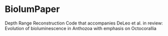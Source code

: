 # BiolumPaper

Depth Range Reconstruction Code that accompanies DeLeo et al. in review: Evolution of bioluminescence in Anthozoa with emphasis on Octocorallia
